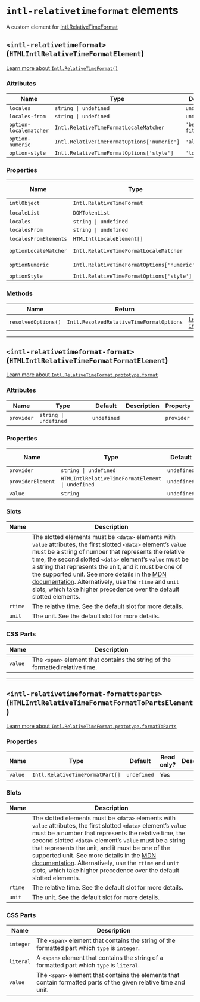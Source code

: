 # `intl-relativetimeformat` elements

A custom element for [Intl.RelativeTimeFormat](https://developer.mozilla.org/en-US/docs/Web/JavaScript/Reference/Global_Objects/Intl/RelativeTimeFormat)

## `<intl-relativetimeformat>` (`HTMLIntlRelativeTimeFormatElement`)

[Learn more about `Intl.RelativeTimeFormat()`](http://developer.mozilla.org/en-US/docs/Web/JavaScript/Reference/Global_Objects/Intl/RelativeTimeFormat/RelativeTimeFormat)

### Attributes

| Name                   | Type                                        | Default      | Description | Property              |
| ---------------------- | ------------------------------------------- | ------------ | ----------- | --------------------- |
| `locales`              | `string \| undefined`                       | `undefined`  |             | `locales`             |
| `locales-from`         | `string \| undefined`                       | `undefined`  |             | `localesFrom`         |
| `option-localematcher` | `Intl.RelativeTimeFormatLocaleMatcher`      | `'best fit'` |             | `optionLocaleMatcher` |
| `option-numeric`       | `Intl.RelativeTimeFormatOptions['numeric']` | `'always'`   |             | `optionNumeric`       |
| `option-style`         | `Intl.RelativeTimeFormatOptions['style']`   | `'long'`     |             | `optionStyle`         |

### Properties

| Name                  | Type                                        | Default      | Read only? | Description | Attribute              |
| --------------------- | ------------------------------------------- | ------------ | ---------- | ----------- | ---------------------- |
| `intlObject`          | `Intl.RelativeTimeFormat`                   | `undefined`  | Yes        |             |                        |
| `localeList`          | `DOMTokenList`                              | `undefined`  | Yes        |             |                        |
| `locales`             | `string \| undefined`                       | `undefined`  |            |             | `locales`              |
| `localesFrom`         | `string \| undefined`                       | `undefined`  |            |             | `locales-from`         |
| `localesFromElements` | `HTMLIntlLocaleElement[]`                   | `undefined`  | Yes        |             |                        |
| `optionLocaleMatcher` | `Intl.RelativeTimeFormatLocaleMatcher`      | `'best fit'` |            |             | `option-localematcher` |
| `optionNumeric`       | `Intl.RelativeTimeFormatOptions['numeric']` | `'always'`   |            |             | `option-numeric`       |
| `optionStyle`         | `Intl.RelativeTimeFormatOptions['style']`   | `'long'`     |            |             | `option-style`         |

### Methods

| Name                | Return                                   | Description                                                                                                                                                                                       |
| ------------------- | ---------------------------------------- | ------------------------------------------------------------------------------------------------------------------------------------------------------------------------------------------------- |
| `resolvedOptions()` | `Intl.ResolvedRelativeTimeFormatOptions` | [Learn more about `Intl.RelativeTimeFormat.prototype.resolvedOptions()`](http://developer.mozilla.org/en-US/docs/Web/JavaScript/Reference/Global_Objects/Intl/RelativeTimeFormat/resolvedOptions) |

***

## `<intl-relativetimeformat-format>` (`HTMLIntlRelativeTimeFormatFormatElement`)

[Learn more about `Intl.RelativeTimeFormat.prototype.format`](http://developer.mozilla.org/en-US/docs/Web/JavaScript/Reference/Global_Objects/Intl/RelativeTimeFormat/format)

### Attributes

| Name       | Type                  | Default     | Description | Property   |
| ---------- | --------------------- | ----------- | ----------- | ---------- |
| `provider` | `string \| undefined` | `undefined` |             | `provider` |

### Properties

| Name              | Type                                             | Default     | Read only? | Description | Attribute  |
| ----------------- | ------------------------------------------------ | ----------- | ---------- | ----------- | ---------- |
| `provider`        | `string \| undefined`                            | `undefined` |            |             | `provider` |
| `providerElement` | `HTMLIntlRelativeTimeFormatElement \| undefined` | `undefined` | Yes        |             |            |
| `value`           | `string`                                         | `undefined` | Yes        |             |            |

### Slots

| Name    | Description                                                                                                                                                                                                                                                                                                                                                                                                                                                                                                                                                                                         |
| ------- | --------------------------------------------------------------------------------------------------------------------------------------------------------------------------------------------------------------------------------------------------------------------------------------------------------------------------------------------------------------------------------------------------------------------------------------------------------------------------------------------------------------------------------------------------------------------------------------------------- |
|         | The slotted elements must be `<data>` elements with `value` attributes, the first slotted `<data>` element’s `value` must be a string of number that represents the relative time, the second slotted `<data>` element’s `value` must be a string that represents the unit, and it must be one of the supported unit. See more details in the [MDN documentation](http://developer.mozilla.org/en-US/docs/Web/JavaScript/Reference/Global_Objects/Intl/RelativeTimeFormat/format). Alternatively, use the `rtime` and `unit` slots, which take higher precedence over the default slotted elements. |
| `rtime` | The relative time. See the default slot for more details.                                                                                                                                                                                                                                                                                                                                                                                                                                                                                                                                           |
| `unit`  | The unit. See the default slot for more details.                                                                                                                                                                                                                                                                                                                                                                                                                                                                                                                                                    |

### CSS Parts

| Name    | Description                                                                   |
| ------- | ----------------------------------------------------------------------------- |
| `value` | The `<span>` element that contains the string of the formatted relative time. |

***

## `<intl-relativetimeformat-formattoparts>` (`HTMLIntlRelativeTimeFormatFormatToPartsElement`)

[Learn more about `Intl.RelativeTimeFormat.prototype.formatToParts`](http://developer.mozilla.org/en-US/docs/Web/JavaScript/Reference/Global_Objects/Intl/RelativeTimeFormat/formatToParts)

### Properties

| Name    | Type                            | Default     | Read only? | Description | Attribute |
| ------- | ------------------------------- | ----------- | ---------- | ----------- | --------- |
| `value` | `Intl.RelativeTimeFormatPart[]` | `undefined` | Yes        |             |           |

### Slots

| Name    | Description                                                                                                                                                                                                                                                                                                                                                                                                                                                                                                                                                                               |
| ------- | ----------------------------------------------------------------------------------------------------------------------------------------------------------------------------------------------------------------------------------------------------------------------------------------------------------------------------------------------------------------------------------------------------------------------------------------------------------------------------------------------------------------------------------------------------------------------------------------- |
|         | The slotted elements must be `<data>` elements with `value` attributes, the first slotted `<data>` element’s `value` must be a number that represents the relative time, the second slotted `<data>` element’s `value` must be a string that represents the unit, and it must be one of the supported unit. See more details in the [MDN documentation](http://developer.mozilla.org/en-US/docs/Web/JavaScript/Reference/Global_Objects/Intl/RelativeTimeFormat/format). Alternatively, use the `rtime` and `unit` slots, which take higher precedence over the default slotted elements. |
| `rtime` | The relative time. See the default slot for more details.                                                                                                                                                                                                                                                                                                                                                                                                                                                                                                                                 |
| `unit`  | The unit. See the default slot for more details.                                                                                                                                                                                                                                                                                                                                                                                                                                                                                                                                          |

### CSS Parts

| Name      | Description                                                                                                       |
| --------- | ----------------------------------------------------------------------------------------------------------------- |
| `integer` | The `<span>` element that contains the string of the formatted part which `type` is `integer`.                    |
| `literal` | A `<span>` element that contains the string of a formatted part which `type` is `literal`.                        |
| `value`   | The `<span>` element that contains the elements that contain formatted parts of the given relative time and unit. |
